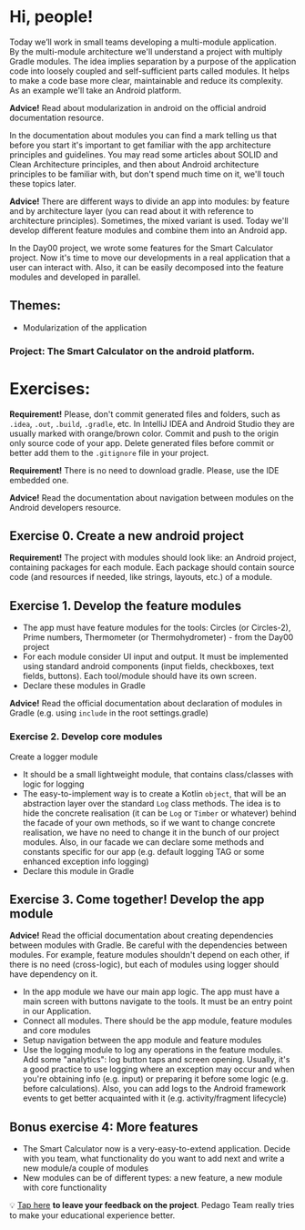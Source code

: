 # Hi, people!
Today we’ll work in small teams developing a multi-module application.  
By the multi-module architecture we'll understand a project with multiply Gradle modules. The idea implies separation by a purpose of the application code into loosely coupled and self-sufficient parts called modules. It helps to make a code base more clear, maintainable and reduce its complexity.  
As an example we'll take an Android platform.

**Advice!** Read about modularization in android on the official android documentation resource.

In the documentation about modules you can find a mark telling us that before you start it's important to get familiar with the app architecture principles and guidelines. You may read some articles about SOLID and Clean Architecture principles, and then about Android architecture principles to be familiar with, but don't spend much time on it, we'll touch these topics later.  

**Advice!** There are different ways to divide an app into modules: by feature and by architecture layer (you can read about it with reference to architecture principles). Sometimes, the mixed variant is used. Today we'll develop different feature modules and combine them into an Android app.

In the Day00 project, we wrote some features for the Smart Calculator project. Now it's time to move our developments in a real application that a user can interact with. Also, it can be easily decomposed into the feature modules and developed in parallel.

## Themes:
- Modularization of the application

### Project: The Smart Calculator on the android platform.

# Exercises:

**Requirement!** Please, don't commit generated files and folders, such as `.idea`, `.out`, `.build`, `.gradle`, etc. In IntelliJ IDEA and Android Studio they are usually marked with orange/brown color. Commit and push to the origin only source code of your app. Delete generated files before commit or better add them to the `.gitignore` file in your project.

**Requirement!** There is no need to download gradle. Please, use the IDE embedded one.

**Advice!** Read the documentation about navigation between modules on the Android developers resource.

## Exercise 0. Create a new android project

**Requirement!** The project with modules should look like: an Android project, containing packages for each module. Each package should contain source code (and resources if needed, like strings, layouts, etc.) of a module.

## Exercise 1. Develop the feature modules

- The app must have feature modules for the tools: Circles (or Circles-2), Prime numbers, Thermometer (or Thermohydrometer) - from the Day00 project
- For each module consider UI input and output. It must be implemented using standard android components (input fields, checkboxes, text fields, buttons). Each tool/module should have its own screen.
- Declare these modules in Gradle

**Advice!** Read the official documentation about declaration of modules in Gradle (e.g. using `include` in the root settings.gradle)

### Exercise 2. Develop core modules
Create a logger module
- It should be a small lightweight module, that contains class/classes with logic for logging
- The easy-to-implement way is to create a Kotlin `object`, that will be an abstraction layer over the standard `Log` class methods. The idea is to hide the concrete realisation (it can be `Log` or `Timber` or whatever) behind the facade of your own methods, so if we want to change concrete realisation, we have no need to change it in the bunch of our project modules. Also, in our facade we can declare some methods and constants specific for our app (e.g. default logging TAG or some enhanced exception info logging)
- Declare this module in Gradle

## Exercise 3. Come together! Develop the app module

**Advice!** Read the official documentation about creating dependencies between modules with Gradle. Be careful with the dependencies between modules. For example, feature modules shouldn't depend on each other, if there is no need (cross-logic), but each of modules using logger should have dependency on it.

- In the app module we have our main app logic. The app must have a main screen with buttons navigate to the tools. It must be an entry point in our Application.
- Connect all modules. There should be the app module, feature modules and core modules
- Setup navigation between the app module and feature modules
- Use the logging module to log any operations in the feature modules. Add some "analytics": log button taps and screen opening. Usually, it's a good practice to use logging where an exception may occur and when you're obtaining info (e.g. input) or preparing it before some logic (e.g. before calculations). Also, you can add logs to the Android framework events to get better acquainted with it (e.g. activity/fragment lifecycle) 

## Bonus exercise 4: More features
- The Smart Calculator now is a very-easy-to-extend application. Decide with you team, what functionality do you want to add next and write a new module/a couple of modules
- New modules can be of different types: a new feature, a new module with core functionality

💡 [Tap here](https://docs.google.com/forms/d/e/1FAIpQLSeuGXhSvF8aA8PBnEUx04iyh0gcnZaqPODXilAatmDK5C2sGA/viewform) **to leave your feedback on the project**. Pedago Team really tries to make your educational experience better.

